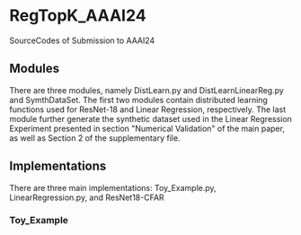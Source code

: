 # RegTopK_AAAI24
SourceCodes of Submission to AAAI24

## Modules
There are three modules, namely DistLearn.py and DistLearnLinearReg.py and SymthDataSet. The first two modules contain distributed
learning functions used for ResNet-18 and Linear Regression, respectively. The last module further generate the synthetic dataset
used in the Linear Regression Experiment presented in section "Numerical Validation" of the main paper, as well as Section 2 of 
the supplementary file.

## Implementations
There are three main implementations: Toy_Example.py, LinearRegression.py, and ResNet18-CFAR
### Toy_Example
